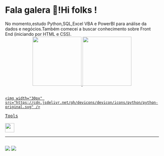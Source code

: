 ## <header>
  <h1>Fala galera 👋!Hi folks !</h1>
    No momento,estudo Python,SQL,Excel VBA e PowerBI para análise da dados e negócios.Também comecei a buscar conhecimento sobre Front End (iniciando por HTML e CSS).
    </header>
    <br>
    
<div align="center">
  <a href="https://github.com/elton-datasc">
  <img height="160em" src="https://github-readme-stats.vercel.app/api?username=elton-datasc&show_icons=true&theme=chartreuse-dark&include_all_commits=true&count_private=true"/>
  <img height="160em" src="https://github-readme-stats.vercel.app/api/top-langs/?username=elton-datasc&layout=compact&langs_count=7&theme=chartreuse-dark"/>
</div>
  
  <br>

<!--<section>
  <!--<kbd>
    <!--<kbd>Front-end</kbd>
    <!--<br>
    <!--<br>
    <!--<img width="30px" src="https://cdn.jsdelivr.net/gh/devicons/devicon/icons/html5/html5-original.svg" /> 
    <!--<img width="30px" src="https://cdn.jsdelivr.net/gh/devicons/devicon/icons/css3/css3-plain.svg" /> 
    <!--<img width="30px" src="https://cdn.jsdelivr.net/gh/devicons/devicon/icons/sass/sass-original.svg" /> 
    <img width="30px" src="https://cdn.jsdelivr.net/gh/devicons/devicon/icons/javascript/javascript-original.svg" />
    <img width="30px" src="https://cdn.jsdelivr.net/gh/devicons/devicon/icons/jquery/jquery-original.svg" />-->
  <!--</kbd>
  
  <kbd>
    <kbd>DataS/RPA</kbd>
    <br>
    <br>
    <!--<img width="30px" src="./bash.svg" />-->
    <img width="30px" src="https://cdn.jsdelivr.net/gh/devicons/devicon/icons/python/python-original.svg" />
    
  </kbd>
  <kbd>
    <kbd>Tools</kbd>
    <br>
    <br>
    <img width="30px" src="https://cdn.jsdelivr.net/gh/devicons/devicon/icons/vscode/vscode-original.svg" />
    <!--<img width="30px" src="https://cdn.jsdelivr.net/gh/devicons/devicon/icons/gimp/gimp-original.svg" />
  </kbd>
  <!--<kbd>
    <kbd>OS</kbd>
    <br>
    <br>
    <!--<img width="30px" src="https://cdn.jsdelivr.net/gh/devicons/devicon/icons/ubuntu/ubuntu-plain.svg" />
  </kbd>-->
</section>
<hr>
 
 <!-- <div style="display: inline_block"><br>
  <img align="center" alt="Rafa-HTML" height="30" width="40" src="https://raw.githubusercontent.com/devicons/devicon/master/icons/html5/html5-original.svg">
  <img align="center" alt="Rafa-CSS" height="30" width="40" src="https://raw.githubusercontent.com/devicons/devicon/master/icons/css3/css3-original.svg">
  <img align="center" alt="Rafa-Python" height="30" width="40" src="https://raw.githubusercontent.com/devicons/devicon/master/icons/python/python-original.svg">
<div> -->
  
  ##
 <div> 
  <a href="https://www.instagram.com/elton.guilherme/" target="_blank"><img src="https://img.shields.io/badge/-Instagram-%23E4405F?style=for-the-badge&logo=instagram&logoColor=white" target="_blank"></a>
  <a href="https://www.linkedin.com/in/elton-guilherme/" target="_blank"><img src="https://img.shields.io/badge/-LinkedIn-%230077B5?style=for-the-badge&logo=linkedin&logoColor=white" target="_blank"></a> 
 
 
</div>

